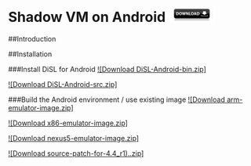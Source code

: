# Shadow VM on Android [![Downloads](https://raw.githubusercontent.com/Haiyang-Sun/android-shadowvm/master/download-btn.png)](http://dag.inf.usi.ch/downloads/)

##Introduction

##Installation

###Install DiSL for Android
[![Download DiSL-Android-bin.zip]](http://dag.inf.usi.ch/downloads/)

[![Download DiSL-Android-src.zip]](http://dag.inf.usi.ch/downloads/)

###Build the Android environment / use existing image
[![Download arm-emulator-image.zip]](http://dag.inf.usi.ch/downloads/)

[![Download x86-emulator-image.zip]](http://dag.inf.usi.ch/downloads/)

[![Download nexus5-emulator-image.zip]](http://dag.inf.usi.ch/downloads/)

[![Download source-patch-for-4.4_r1)..zip]](http://dag.inf.usi.ch/downloads/)


